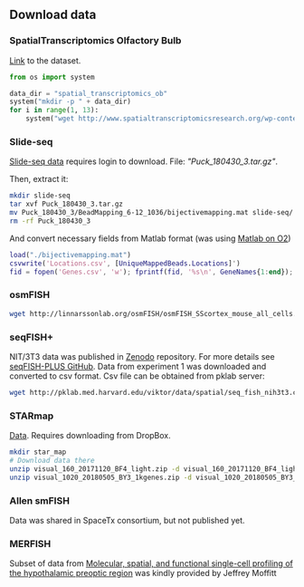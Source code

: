 ## Download data

### SpatialTranscriptomics Olfactory Bulb

[Link](http://www.spatialtranscriptomicsresearch.org/datasets/doi-10-1126science-aaf2403/) to the dataset.

```python
from os import system

data_dir = "spatial_transcriptomics_ob"
system("mkdir -p " + data_dir)
for i in range(1, 13):
    system("wget http://www.spatialtranscriptomicsresearch.org/wp-content/uploads/2016/07/Rep{}_MOB_count_matrix-1.tsv -O {}/Rep{}_MOB_count_matrix-1.tsv".format(i, data_dir, i))
```

### Slide-seq

<!-- #region -->
[Slide-seq data](https://portals.broadinstitute.org/single_cell/study/SCP354/slide-seq-public) requires login to download. File: *"Puck_180430_3.tar.gz"*.

Then, extract it:
```bash
mkdir slide-seq
tar xvf Puck_180430_3.tar.gz
mv Puck_180430_3/BeadMapping_6-12_1036/bijectivemapping.mat slide-seq/
rm -rf Puck_180430_3
```

And convert necessary fields from Matlab format (was using [Matlab on O2](https://wiki.rc.hms.harvard.edu/display/O2/Using+MATLAB))

```matlab
load("./bijectivemapping.mat")
csvwrite('Locations.csv', [UniqueMappedBeads.Locations]')
fid = fopen('Genes.csv', 'w'); fprintf(fid, '%s\n', GeneNames{1:end}); fclose(fid);
```
<!-- #endregion -->

### osmFISH

```bash
wget http://linnarssonlab.org/osmFISH/osmFISH_SScortex_mouse_all_cells.loom
```

### seqFISH+

NIT/3T3 data was published in [Zenodo](http://doi.org/10.5281/zenodo.2669683) repository. For more details see [seqFISH-PLUS GitHub](https://github.com/CaiGroup/seqFISH-PLUS).
Data from experiment 1 was downloaded and converted to csv format. Csv file can be obtained from pklab server:

```bash
wget http://pklab.med.harvard.edu/viktor/data/spatial/seq_fish_nih3t3.csv
```

### STARmap

[Data](https://www.starmapresources.com/data/). Requires downloading from DropBox.

```bash
mkdir star_map
# Download data there
unzip visual_160_20171120_BF4_light.zip -d visual_160_20171120_BF4_light
unzip visual_1020_20180505_BY3_1kgenes.zip -d visual_1020_20180505_BY3_1kgenes
```

### Allen smFISH

Data was shared in SpaceTx consortium, but not published yet.

### MERFISH

Subset of data from [Molecular, spatial, and functional single-cell profiling of the hypothalamic preoptic region](https://doi.org/10.1126/science.aau5324) was kindly provided by Jeffrey Moffitt